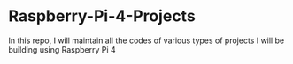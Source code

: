 # Raspberry-Pi-4-Projects
In this repo, I will maintain all the codes of various types of projects I will be building using Raspberry Pi 4
